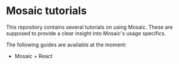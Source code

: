 # Mosaic tutorials

This repository contains several tutorials on using Mosaic. These are supposed to provide a clear insight into Mosaic's usage specifics.

The following guides are available at the moment:
- Mosaic + React